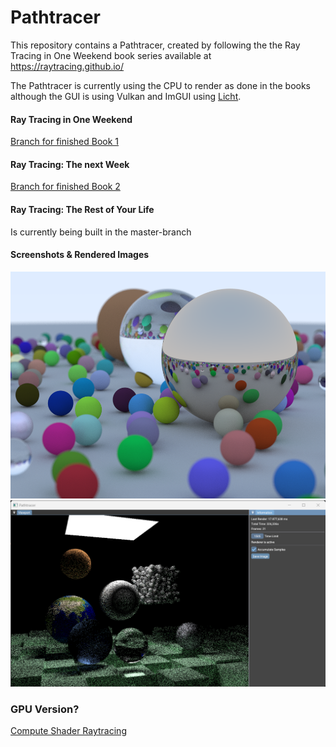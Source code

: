 ﻿# Pathtracer

This repository contains a Pathtracer, created by following the the Ray Tracing in One Weekend book series available at https://raytracing.github.io/ 

The Pathtracer is currently using the CPU to render as done in the books although the GUI is using Vulkan and ImGUI using [Licht](https://github.com/JensKrumsieck/Licht).

#### Ray Tracing in One Weekend
[Branch for finished Book 1](https://github.com/JensKrumsieck/RayTracingInOneWeekend/tree/Book-1)

#### Ray Tracing: The next Week
[Branch for finished Book 2](https://github.com/JensKrumsieck/RayTracingInOneWeekend/tree/Book-2)

#### Ray Tracing: The Rest of Your Life
Is currently being built in the master-branch

#### Screenshots & Rendered Images
![Screenshot Book Cover 1](.github/cover_book1.png)
![Screenshot Book Cover 2](.github/cover_book2.png)

### GPU Version?
[Compute Shader Raytracing](https://github.com/JensKrumsieck/raytracing-vulkan)
